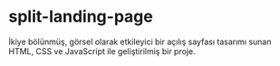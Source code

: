 # split-landing-page
İkiye bölünmüş, görsel olarak etkileyici bir açılış sayfası tasarımı sunan HTML, CSS ve JavaScript ile geliştirilmiş bir proje.
